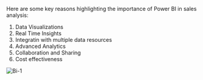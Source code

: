 Here are some key reasons highlighting the importance of Power BI in sales analysis:
1. Data Visualizations
2. Real Time Insights
3. Integratin with multiple data resources
4. Advanced Analytics
5. Collaboration and Sharing
6. Cost effectiveness

![Bi-1](https://github.com/SuryaMaddirala/Sales-Analysis/assets/105292140/b6522706-5842-4e57-a37c-272e6bc953d9)
